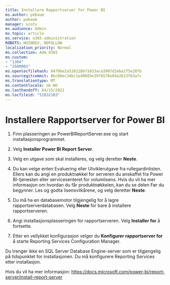 ```yaml
---
title: Installere Rapportserver for Power BI
ms.author: pebaum
author: pebaum
manager: scotv
ms.audience: Admin
ms.topic: article
ms.service: o365-administration
ROBOTS: NOINDEX, NOFOLLOW
localization_priority: Normal
ms.collection: Adm_O365
ms.custom:
- "1304"
- "2500001"
ms.openlocfilehash: 8479be2a538228b71033aca3907d3aba2f5e28fb
ms.sourcegitcommit: 8bc60ec34bc1e40685e3976576e04a2623f63a7c
ms.translationtype: MT
ms.contentlocale: nb-NO
ms.lasthandoff: 04/15/2021
ms.locfileid: "51832103"
---
```

# <a name="install-power-bi-report-server"></a>Installere Rapportserver for Power BI

1. Finn plasseringen av PowerBIReportServer.exe og start installasjonsprogrammet.

2. Velg **Installer Power BI Report Server**.

3. Velg en utgave som skal installeres, og velg deretter **Neste**.

4. Du kan velge enten Evaluering eller Utviklerutgave fra rullegardinlisten.  Ellers kan du angi en produktnøkkel for serveren du anskaffet fra Power BI-tjenesten eller servicesenteret for volumlisens. Hvis du vil ha mer informasjon om hvordan du får produktnøkkelen, kan du se delen Før du begynner. Les og godta lisensvilkårene, og velg deretter **Neste**.

5. Du må ha en databasemotor tilgjengelig for å lagre rapportserverdatabasen. Velg **Neste** for bare å installere rapportserveren.

6. Angi installasjonsplasseringen for rapportserveren. Velg **Installer for** å fortsette.

7. Etter en vellykket konfigurasjon velger du **Konfigurer rapportserver for** å starte Reporting Services Configuration Manager.

Du trenger ikke en SQL Server Database Engine-server som er tilgjengelig på tidspunktet for installasjonen. Du må konfigurere Reporting Services etter installasjon.

Hvis du vil ha mer informasjon: https://docs.microsoft.com/power-bi/report-server/install-report-server
